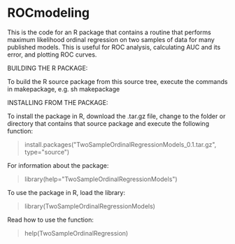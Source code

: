 # ROCmodeling

This is the code for an R package that contains a routine that performs maximum likelihood ordinal regression on two samples of data for many published models.  This is useful for ROC analysis, calculating AUC and its error, and plotting ROC curves.

BUILDING THE R PACKAGE:

To build the R source package from this source tree, execute the commands in makepackage, e.g.
sh makepackage


INSTALLING FROM THE PACKAGE:

To install the package in R, download the .tar.gz file, change to the folder or directory that contains that source package and execute the following function:
> install.packages("TwoSampleOrdinalRegressionModels_0.1.tar.gz", type="source")

For information about the package:
> library(help="TwoSampleOrdinalRegressionModels")

To use the package in R, load the library:
> library(TwoSampleOrdinalRegressionModels)

Read how to use the function:
> help(TwoSampleOrdinalRegression)


